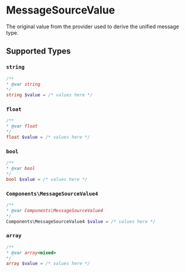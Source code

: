 # MessageSourceValue

The original value from the provider used to derive the unified message type.


## Supported Types

### `string`

```php
/**
* @var string
*/
string $value = /* values here */
```

### `float`

```php
/**
* @var float
*/
float $value = /* values here */
```

### `bool`

```php
/**
* @var bool
*/
bool $value = /* values here */
```

### `Components\MessageSourceValue4`

```php
/**
* @var Components\MessageSourceValue4
*/
Components\MessageSourceValue4 $value = /* values here */
```

### `array`

```php
/**
* @var array<mixed>
*/
array $value = /* values here */
```

